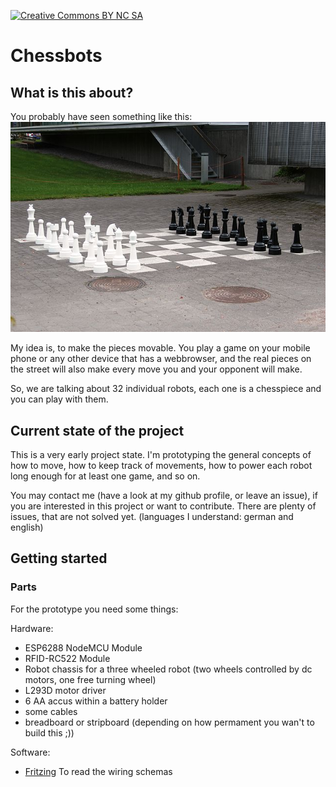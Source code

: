[![Creative Commons BY NC SA](https://i.creativecommons.org/l/by-nc-sa/4.0/80x15.png)](http://creativecommons.org/licenses/by-nc-sa/4.0/)

# Chessbots

## What is this about?

You probably have seen something like this:
[![Street chess picture from wikipedia](./devblog/images/street-chess-wikipedia.jpg)](https://commons.wikimedia.org/wiki/File:Katushakki_-_Street_chess,_Finland.jpg)

My idea is, to make the pieces movable. You play a game on your mobile phone or any other device that has a webbrowser, and the real pieces on the street will also make every move you and your opponent will make.

So, we are talking about 32 individual robots, each one is a chesspiece and you can play with them.

## Current state of the project

This is a very early project state. I'm prototyping the general concepts of how to move, how to keep track of movements, how to power each robot long enough for at least one game, and so on.

You may contact me (have a look at my github profile, or leave an issue), if you are interested in this project or want to contribute. There are plenty of issues, that are not solved yet. (languages I understand: german and english)

## Getting started

### Parts

For the prototype you need some things:

Hardware:

- ESP6288 NodeMCU Module
- RFID-RC522 Module
- Robot chassis for a three wheeled robot (two wheels controlled by dc motors, one free turning wheel)
- L293D motor driver
- 6 AA accus within a battery holder
- some cables
- breadboard or stripboard (depending on how permament you wan't to build this ;))

Software: 
- [Fritzing](http://fritzing.org/) To read the wiring schemas

